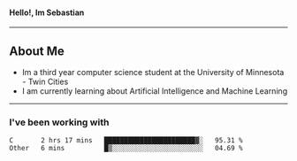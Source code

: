#### Hello!, Im Sebastian


---
## About Me
- Im a third year computer science student at the University of Minnesota - Twin Cities
- I am currently learning about Artificial Intelligence and Machine Learning

---

### I've been working with
<!--START_SECTION:waka-->

```text
C       2 hrs 17 mins   ███████████████████████▓░   95.31 %
Other   6 mins          █▒░░░░░░░░░░░░░░░░░░░░░░░   04.69 %
```

<!--END_SECTION:waka-->


